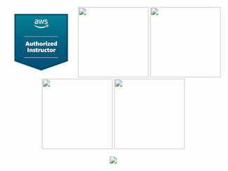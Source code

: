 <div style="text-align:center;">
<p style="text-align:center;">
<a href="https://www.credly.com/badges/e31a738b-b8be-456a-a915-e950cb16da08/public_url" target="_blank"><img src="Images/authorized-instructor.png" style="width: 160px; height: 160px;"></a>
<a href="https://www.credly.com/badges/52636e21-405f-43b5-ac72-c9bf613b0db7/public_url" target="_blank"><img src="Images/aws-certified-devops-engineer-professional.png" style="width: 160px; height: 160px;"></a>
<a href="https://www.credly.com/badges/87fe066c-2671-4e94-b24e-8058cd74db38/public_url" target="_blank"><img src="Images/aws-certified-solutions-architect-associate.png" style="width: 160px; height: 160px;"></a>
<a href="https://www.credly.com/badges/75fcee3b-d3b5-48d8-a73f-c023ec09b7bd/public_url" target="_blank"><img src="Images/aws-certified-sysops-administrator-associate.png" style="width: 160px; height: 160px;"></a>
<a href="https://www.credly.com/badges/b7e84a9e-bf21-4cf7-93e7-5f1da36ea082/public_url" target="_blank"><img src="Images/aws-certified-cloud-practitioner.png" style="width: 160px; height: 160px;"></p>
<p><img src="Images/devops.jpeg"></p>

</div>
